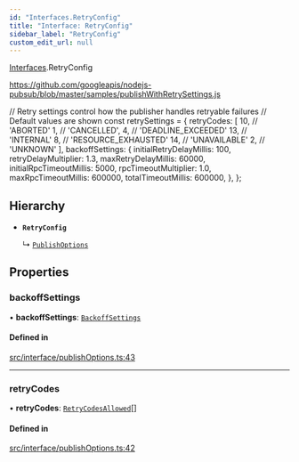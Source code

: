 ```yaml
---
id: "Interfaces.RetryConfig"
title: "Interface: RetryConfig"
sidebar_label: "RetryConfig"
custom_edit_url: null
---
```


[Interfaces](../namespaces/Interfaces).RetryConfig

 https://github.com/googleapis/nodejs-pubsub/blob/master/samples/publishWithRetrySettings.js

// Retry settings control how the publisher handles retryable failures
// Default values are shown
const retrySettings = {
retryCodes: [
10, // 'ABORTED'
1, // 'CANCELLED',
4, // 'DEADLINE_EXCEEDED'
13, // 'INTERNAL'
8, // 'RESOURCE_EXHAUSTED'
14, // 'UNAVAILABLE'
2, // 'UNKNOWN'
],
backoffSettings: {
initialRetryDelayMillis: 100,
retryDelayMultiplier: 1.3,
maxRetryDelayMillis: 60000,
initialRpcTimeoutMillis: 5000,
rpcTimeoutMultiplier: 1.0,
maxRpcTimeoutMillis: 600000,
totalTimeoutMillis: 600000,
},
};

## Hierarchy

- **`RetryConfig`**

  ↳ [`PublishOptions`](Interfaces.PublishOptions)

## Properties

### backoffSettings

• **backoffSettings**: [`BackoffSettings`](Interfaces.BackoffSettings)

#### Defined in

[src/interface/publishOptions.ts:43](https://github.com/deliveryhero/hfc-pubsub/blob/385de46/src/interface/publishOptions.ts#L43)

___

### retryCodes

• **retryCodes**: [`RetryCodesAllowed`](../namespaces/Interfaces#retrycodesallowed)[]

#### Defined in

[src/interface/publishOptions.ts:42](https://github.com/deliveryhero/hfc-pubsub/blob/385de46/src/interface/publishOptions.ts#L42)
